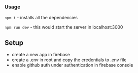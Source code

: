 ### Usage

`npm i` - installs all the dependencies

`npm run dev` - this would start the server in localhost:3000

## Setup

- create a new app in firebase
- create a .env in root and copy the credentials to .env file
- enable github auth under authentication in firebase console
